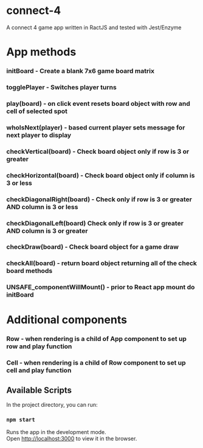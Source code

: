 # connect-4
A connect 4 game app written in RactJS and tested with Jest/Enzyme

# App methods
### initBoard - Create a blank 7x6 game board matrix
### togglePlayer - Switches player turns 
### play(board) - on click event resets board object with row and cell of selected spot
### whoIsNext(player) - based current player sets message for next player to display
### checkVertical(board) - Check board object only if row is 3 or greater
### checkHorizontal(board) - Check board object only if column is 3 or less
### checkDiagonalRight(board) - Check only if row is 3 or greater AND column is 3 or less
### checkDiagonalLeft(board) Check only if row is 3 or greater AND column is 3 or greater
### checkDraw(board) - Check board object for a game draw
### checkAll(board) - return board object returning all of the check board methods
### UNSAFE_componentWillMount() - prior to React app mount do initBoard

# Additional components
### Row  - when rendering is a child of App component to set up row and play function
### Cell - when rendering is a child of Row component to set up cell and play function 

## Available Scripts

In the project directory, you can run:

### `npm start`

Runs the app in the development mode.<br />
Open [http://localhost:3000](http://localhost:3000) to view it in the browser.


